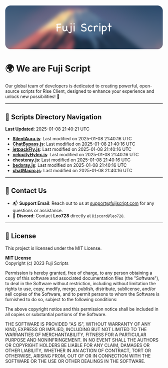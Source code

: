 ![Banner](.github/b.webp)

# 🌍 **We are Fuji Script**

Our global team of developers is dedicated to creating powerful, open-source scripts for Rise Client, designed to enhance your experience and unlock new possibilities! 🌟

---
<!-- SCRIPTS_NAVIGATION_START -->
## 📂 **Scripts Directory Navigation**

**Last Updated**: 2025-01-08 21:40:21 UTC

- **[SilentAura.js](scripts/SilentAura.js)**: Last modified on 2025-01-08 21:40:16 UTC
- **[ChatBypass.js](scripts/ChatBypass.js)**: Last modified on 2025-01-08 21:40:16 UTC
- **[jetpackFly.js](scripts/jetpackFly.js)**: Last modified on 2025-01-08 21:40:16 UTC
- **[velocityHylex.js](scripts/velocityHylex.js)**: Last modified on 2025-01-08 21:40:16 UTC
- **[chestxray.js](scripts/chestxray.js)**: Last modified on 2025-01-08 21:40:16 UTC
- **[bedxray.js](scripts/bedxray.js)**: Last modified on 2025-01-08 21:40:16 UTC
- **[chatMacro.js](scripts/chatMacro.js)**: Last modified on 2025-01-08 21:40:16 UTC

<!-- SCRIPTS_NAVIGATION_END -->

---

## 💬 **Contact Us**  
- 📬 **Support Email**: Reach out to us at [support@fujiscript.com](mailto:support@fujiscript.com) for any questions or assistance.  
- 💬 **Discord**: Contact **Leo728** directly at `Discord@leo728`.

---

## 📜 **License**

This project is licensed under the MIT License.  

**MIT License**  
Copyright (c) 2023 Fuji Scripts  

Permission is hereby granted, free of charge, to any person obtaining a copy of this software and associated documentation files (the "Software"), to deal in the Software without restriction, including without limitation the rights to use, copy, modify, merge, publish, distribute, sublicense, and/or sell copies of the Software, and to permit persons to whom the Software is furnished to do so, subject to the following conditions:  

The above copyright notice and this permission notice shall be included in all copies or substantial portions of the Software.  

THE SOFTWARE IS PROVIDED "AS IS", WITHOUT WARRANTY OF ANY KIND, EXPRESS OR IMPLIED, INCLUDING BUT NOT LIMITED TO THE WARRANTIES OF MERCHANTABILITY, FITNESS FOR A PARTICULAR PURPOSE AND NONINFRINGEMENT. IN NO EVENT SHALL THE AUTHORS OR COPYRIGHT HOLDERS BE LIABLE FOR ANY CLAIM, DAMAGES OR OTHER LIABILITY, WHETHER IN AN ACTION OF CONTRACT, TORT OR OTHERWISE, ARISING FROM, OUT OF OR IN CONNECTION WITH THE SOFTWARE OR THE USE OR OTHER DEALINGS IN THE SOFTWARE.  
